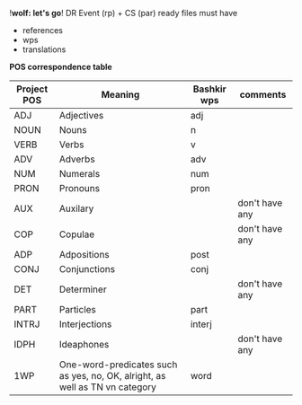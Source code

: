 !__wolf: let's go__! DR Event (rp) + CS (par) 
ready files must have
- references
- wps
- translations

__POS correspondence table__

Project POS | Meaning | Bashkir wps | comments
-- | -- | -- | --
ADJ | Adjectives | adj | 
NOUN | Nouns |n|
VERB | Verbs | v| |
ADV | Adverbs | adv |
NUM | Numerals | num |
PRON | Pronouns | pron |
AUX | Auxilary | | don't have any
COP | Copulae | | don't have any
ADP | Adpositions | post |
CONJ | Conjunctions | conj |
DET | Determiner | | don't have any
PART | Particles | part |
INTRJ | Interjections | interj | 
IDPH | Ideaphones | | don't have any
1WP | One-word-predicates such as yes, no, OK, alright, as well as TN vn category | word |
